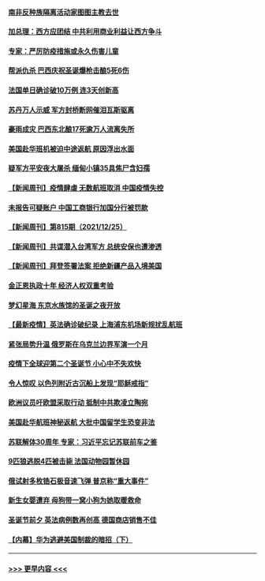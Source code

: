 #### [南非反种族隔离活动家图图主教去世](../pages/prog202/a103303609.md?t=12270050) 
#### [加总理：西方应团结 中共利用商业利益让西方争斗](../pages/prog202/a103303591.md?t=12270050) 
#### [专家：严厉防疫措施或永久伤害儿童](../pages/prog202/a103303580.md?t=12270050) 
#### [帮派仇杀 巴西庆祝圣诞爆枪击酿5死6伤](../pages/prog202/a103303492.md?t=12270050) 
#### [法国单日确诊破10万例 连3天创新高](../pages/prog202/a103303482.md?t=12270050) 
#### [苏丹万人示威 军方封桥断网催泪瓦斯驱离](../pages/prog202/a103303473.md?t=12270050) 
#### [豪雨成灾 巴西东北酿17死逾万人流离失所](../pages/prog202/a103303463.md?t=12270050) 
#### [美国赴华班机被迫中途返航 原因浮出水面](../pages/prog202/a103303449.md?t=12270050) 
#### [疑军方平安夜大屠杀 缅甸小镇35具焦尸含妇孺](../pages/prog202/a103303414.md?t=12270050) 
#### [【新闻周刊】疫情肆虐 无数航班取消 中国疫情失控](../pages/prog202/a103303305.md?t=12270050) 
#### [未报告可疑账户 中国工商银行加国分行被罚款](../pages/prog202/a103303326.md?t=12270050) 
#### [【新闻周刊】第815期（2021/12/25）](../pages/prog202/a103303339.md?t=12270050) 
#### [【新闻周刊】共谍潜入台湾军方 总统安保也遭渗透](../pages/prog202/a103303289.md?t=12270050) 
#### [【新闻周刊】拜登签署法案 拒绝新疆产品入境美国](../pages/prog202/a103303254.md?t=12270050) 
#### [金正恩执政十年 经济人权双重考验](../pages/prog202/a103303239.md?t=12270050) 
#### [梦幻星海 东京水族馆的圣诞之夜开放](../pages/prog202/a103303170.md?t=12270050) 
#### [【最新疫情】英法确诊破纪录 上海浦东机场新规扰乱航班](../pages/prog202/a103303104.md?t=12270050) 
#### [紧张局势升温  俄罗斯在乌克兰边界军演一个月](../pages/prog202/a103303077.md?t=12270050) 
#### [疫情下全球迎第二个圣诞节 小心中不失欢快](../pages/prog202/a103303085.md?t=12270050) 
#### [令人惊叹 以色列附近古沉船上发现“耶稣戒指”](../pages/prog202/a103303018.md?t=12270050) 
#### [欧洲议员吁欧盟采取行动 抵制中共欺凌立陶宛](../pages/prog202/a103303031.md?t=12270050) 
#### [美国赴华航班神秘返航 大批中国留学生恐变非法](../pages/prog202/a103302999.md?t=12270050) 
#### [苏联解体30周年 专家：习近平忘记苏联前车之鉴](../pages/prog202/a103302955.md?t=12270050) 
#### [9匹狼逃脱4匹被击毙 法国动物园暂休园](../pages/prog202/a103302907.md?t=12270050) 
#### [俄试射多枚锆石极音速飞弹 普京称“重大事件”](../pages/prog202/a103302830.md?t=12270050) 
#### [新生女婴遭弃 母狗带一窝小狗为她取暖救命](../pages/prog202/a103302829.md?t=12270050) 
#### [圣诞节前夕 英法病例数再创高 德国商店销售不佳](../pages/prog202/a103302798.md?t=12270050) 
#### [【内幕】华为逃避美国制裁的暗招（下）](../pages/prog202/a103302780.md?t=12270050) 

----
#### [ >>> 更早内容 <<< ](../indexes/prog202-earlier.md)
